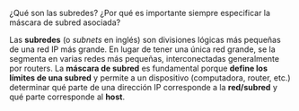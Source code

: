 ¿Qué son las subredes? ¿Por qué es importante siempre especificar la máscara de
subred asociada?

Las **subredes** (o _subnets_ en inglés) son divisiones lógicas más pequeñas de una red IP más grande. En lugar de tener una única red grande, se la segmenta en varias redes más pequeñas, interconectadas generalmente por routers.
La **máscara de subred** es fundamental porque **define los límites de una subred** y permite a un dispositivo (computadora, router, etc.) determinar qué parte de una dirección IP corresponde a la **red/subred** y qué parte corresponde al **host**.